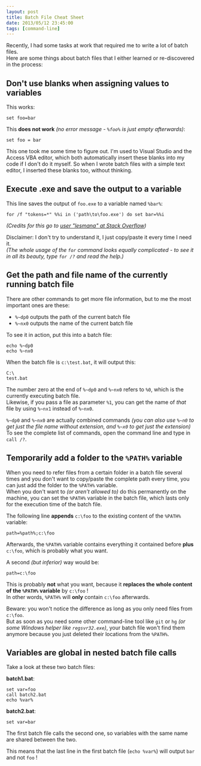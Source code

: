 ```yaml
---
layout: post
title: Batch File Cheat Sheet
date: 2013/05/12 23:45:00
tags: [command-line]
---
```


Recently, I had some tasks at work that required me to write a lot of batch files.  
Here are some things about batch files that I either learned or re-discovered in the process:


## Don't use blanks when assigning values to variables

This works:

	set foo=bar

This **does not work** *(no error message - `%foo%` is just empty afterwards)*:

	set foo = bar

This one took me some time to figure out. I'm used to Visual Studio and the Access VBA editor, which both automatically insert these blanks into my code if I don't do it myself. So when I wrote batch files with a simple text editor, I inserted these blanks too, without thinking.


## Execute .exe and save the output to a variable

This line saves the output of `foo.exe` to a variable named `%bar%`:

	for /f "tokens=*" %%i in ('path\to\foo.exe') do set bar=%%i 

*(Credits for this go to [user "lesmana" at Stack Overflow](http://stackoverflow.com/a/4695680/6884))*

Disclaimer: I don't try to understand it, I just copy/paste it every time I need it.   
*(The whole usage of the `for` command looks equally complicated - to see it in all its beauty, type `for /?` and read the help.)*


## Get the path and file name of the currently running batch file

There are other commands to get more file information, but to me the most important ones are these:

- `%~dp0` outputs the path of the current batch file
- `%~nx0` outputs the name of the current batch file

To see it in action, put this into a batch file:

	echo %~dp0
	echo %~nx0

When the batch file is `c:\test.bat`, it will output this:

	C:\
	test.bat

The number zero at the end of `%~dp0` and `%~nx0` refers to `%0`, which is the currently executing batch file.  
Likewise, if you pass a file as parameter `%1`, you can get the name of *that* file by using `%~nx1` instead of `%~nx0`.

`%~dp0` and `%~nx0` are actually combined commands *(you can also use `%~n0` to get just the file name without extension, and `%~x0` to get just the extension)*  
To see the complete list of commands, open the command line and type in `call /?`.


## Temporarily add a folder to the `%PATH%` variable

When you need to refer files from a certain folder in a batch file several times and you don't want to copy/paste the complete path every time, you can just add the folder to the `%PATH%` variable.  
When you don't want to *(or aren't allowed to)* do this permanently on the machine, you can set the `%PATH%` variable in the batch file, which lasts only for the execution time of the batch file.

The following line **appends** `c:\foo` to the existing content of the `%PATH%` variable:

	path=%path%;c:\foo

Afterwards, the `%PATH%` variable contains everything it contained before **plus** `c:\foo`, which is probably what you want.

A second *(but inferior)* way would be:

	path=c:\foo

This is probably **not** what you want, because it **replaces the whole content of the `%PATH%` variable** by `c:\foo` !  
In other words, `%PATH%` will **only** contain `c:\foo` afterwards.

Beware: you won't notice the difference as long as you only need files from `c:\foo`.  
But as soon as you need some other command-line tool like `git` or `hg` *(or some Windows helper like `regsvr32.exe`)*, your batch file won't find them anymore because you just deleted their locations from the `%PATH%`.


## Variables are global in nested batch file calls

Take a look at these two batch files:

**batch1.bat**:

	set var=foo
	call batch2.bat
	echo %var%

**batch2.bat**:

	set var=bar

The first batch file calls the second one, so variables with the same name are shared between the two.

This means that the last line in the first batch file (`echo %var%`) will output `bar` and not `foo` !

